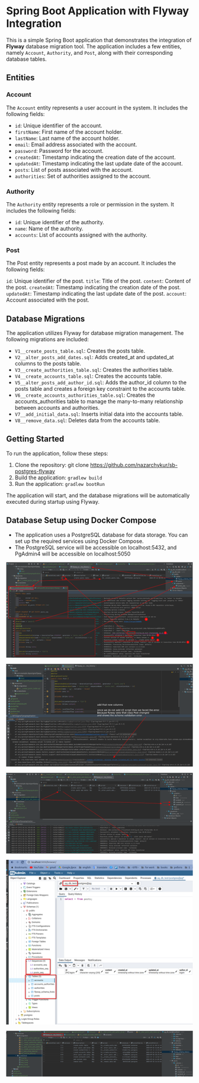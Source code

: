 # Spring Boot Application with Flyway Integration

This is a simple Spring Boot application that demonstrates the integration of **Flyway** database migration tool. The application includes a few entities, namely `Account`, `Authority`, and `Post`, along with their corresponding database tables.

## Entities

### Account

The `Account` entity represents a user account in the system. It includes the following fields:

* `id`: Unique identifier of the account.
* `firstName`: First name of the account holder.
* `lastName`: Last name of the account holder.
* `email`: Email address associated with the account.
* `password`: Password for the account.
* `createdAt`: Timestamp indicating the creation date of the account.
* `updatedAt`: Timestamp indicating the last update date of the account.
* `posts`: List of posts associated with the account.
* `authorities`: Set of authorities assigned to the account.

### Authority

The `Authority` entity represents a role or permission in the system. It includes the following fields:

* `id`: Unique identifier of the authority.
* `name`: Name of the authority.
* `accounts`: List of accounts assigned with the authority.

### Post

The Post entity represents a post made by an account. It includes the following fields:

`id`: Unique identifier of the post.
`title`: Title of the post.
`content`: Content of the post.
`createdAt`: Timestamp indicating the creation date of the post.
`updatedAt`: Timestamp indicating the last update date of the post.
`account`: Account associated with the post.

## Database Migrations

The application utilizes Flyway for database migration management. The following migrations are included:

* `V1__create_posts_table.sql`: Creates the posts table.
* `V2__alter_posts_add_dates.sql`: Adds created_at and updated_at columns to the posts table.
* `V3__create_authorities_table.sql`: Creates the authorities table.
* `V4__create_accounts_table.sql`: Creates the accounts table.
* `V5__alter_posts_add_author_id.sql`: Adds the author_id column to the posts table and creates a foreign key constraint to the accounts table.
* `V6__create_accounts_authorities_table.sql`: Creates the accounts_authorities table to manage the many-to-many relationship between accounts and authorities.
* `V7__add_initial_data.sql`: Inserts initial data into the accounts table.
* `V8__remove_data.sql`: Deletes data from the accounts table.

## Getting Started

To run the application, follow these steps:

1. Clone the repository: git clone https://github.com/nazarchykur/sb-postgres-flyway
2. Build the application: `gradlew build`
3. Run the application: `gradlew bootRun`

The application will start, and the database migrations will be automatically executed during startup using Flyway.

## Database Setup using Docker Compose

* The application uses a PostgreSQL database for data storage. You can set up the required services using Docker Compose.
* The PostgreSQL service will be accessible on localhost:5432, and PgAdmin4 will be accessible on localhost:5050


![img.png](src%2Fmain%2Fresources%2Fscreenshots%2Fimg.png)

![img_1.png](src%2Fmain%2Fresources%2Fscreenshots%2Fimg_1.png)

![img_2.png](src%2Fmain%2Fresources%2Fscreenshots%2Fimg_2.png)

![img_3.png](src%2Fmain%2Fresources%2Fscreenshots%2Fimg_3.png)

![img_4.png](src%2Fmain%2Fresources%2Fscreenshots%2Fimg_4.png)